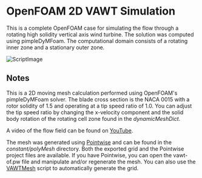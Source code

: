 # OpenFOAM 2D VAWT Simulation
This is a complete OpenFOAM case for simulating the flow through a rotating high solidity vertical axis wind turbine. The solution was computed using pimpleDyMFoam. The computational domain consists of a rotating inner zone and a stationary outer zone. 

![ScriptImage](https://raw.github.com/traviscarrigan/OpenFOAM-2D-VAWT/master/grid.png)

## Notes

This is a 2D moving mesh calculation performed using OpenFOAM's pimpleDyMFoam solver. The blade cross section is the NACA 0015 with a rotor solidity of 1.5 and operating at a tip speed ratio of 1.0. You can adjust the tip speed ratio by changing the x-velocity component and the solid body rotation of the rotating cell zone found in the *dynamicMeshDict*. 

A video of the flow field can be found on [YouTube](http://youtu.be/6o4LoV-JINY). 

The mesh was generated using [Pointwise](http://www.pointwise.com/) and can be found in the *constant/polyMesh* directory. Both the exported grid and the Pointwise project files are available. If you have Pointwise, you can open the vawt-of.pw file and manipulate and/or regenerate the mesh. You can also use the [VAWTMesh](https://github.com/traviscarrigan/VAWTMesh) script to automatically generate the grid. 
